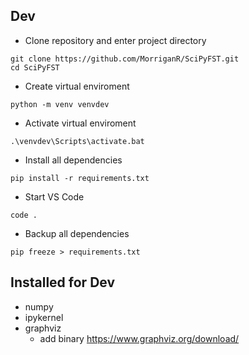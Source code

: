 ## Dev

- Clone repository and enter project directory
```
git clone https://github.com/MorriganR/SciPyFST.git
cd SciPyFST
```

- Create virtual enviroment 
```
python -m venv venvdev
```

- Activate virtual enviroment
```
.\venvdev\Scripts\activate.bat
```

- Install all dependencies 
```
pip install -r requirements.txt
```

- Start VS Code 
```
code .
```

- Backup all dependencies 
```
pip freeze > requirements.txt
```

## Installed for Dev
- numpy
- ipykernel
- graphviz
  - add binary https://www.graphviz.org/download/

